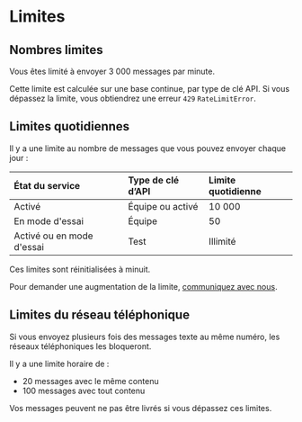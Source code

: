 # Limites

## Nombres limites

Vous êtes limité à envoyer 3 000 messages par minute.

Cette limite est calculée sur une base continue, par type de clé API. Si vous dépassez la limite, vous obtiendrez une erreur `429` `RateLimitError`.

## Limites quotidiennes

Il y a une limite au nombre de messages que vous pouvez envoyer chaque jour :

|État du service|Type de clé d’API|Limite quotidienne|
|:---|:---|:---|
|Activé|Équipe ou activé|10 000|
|En mode d'essai|Équipe|50|
|Activé ou en mode d'essai|Test|Illimité|

Ces limites sont réinitialisées à minuit.

Pour demander une augmentation de la limite, [communiquez avec nous](https://www.notification.canada.ca/contact?lang=fr).

## Limites du réseau téléphonique

Si vous envoyez plusieurs fois des messages texte au même numéro, les réseaux téléphoniques les bloqueront.

Il y a une limite horaire de :

- 20 messages avec le même contenu
- 100 messages avec tout contenu

Vos messages peuvent ne pas être livrés si vous dépassez ces limites.
